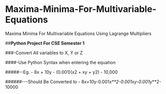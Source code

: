 # Maxima-Minima-For-Multivariable-Equations
Maxima Minima For Multivariable Equations Using Lagrange Multipliers

##**Python Project For CSE Semester 1**

###-Convert All variables to X, Y or Z

####-Use Python Syntax when entering the equation

#####--Eg. - 8x + 10y - (0.001)(x2 + xy + y2) - 10,000

######---Should Be Converted to - 8*x+10*y-0.001*x**2-0.001*x*y-0.001*y**2-10000
